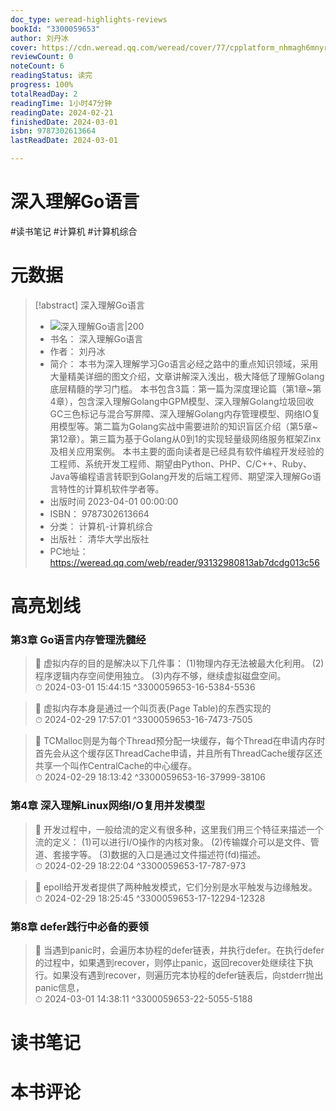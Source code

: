 ```yaml
---
doc_type: weread-highlights-reviews
bookId: "3300059653"
author: 刘丹冰
cover: https://cdn.weread.qq.com/weread/cover/77/cpplatform_nhmagh6mnyrbgfugxz55lv/t7_cpplatform_nhmagh6mnyrbgfugxz55lv1684921281.jpg
reviewCount: 0
noteCount: 6
readingStatus: 读完
progress: 100%
totalReadDay: 2
readingTime: 1小时47分钟
readingDate: 2024-02-21
finishedDate: 2024-03-01
isbn: 9787302613664
lastReadDate: 2024-03-01

---
```


# 深入理解Go语言


#读书笔记 #计算机 #计算机综合

# 元数据
> [!abstract] 深入理解Go语言
> - ![ 深入理解Go语言|200](https://cdn.weread.qq.com/weread/cover/77/cpplatform_nhmagh6mnyrbgfugxz55lv/t7_cpplatform_nhmagh6mnyrbgfugxz55lv1684921281.jpg)
> - 书名： 深入理解Go语言
> - 作者： 刘丹冰
> - 简介： 本书为深入理解学习Go语言必经之路中的重点知识领域，采用大量精美详细的图文介绍，文章讲解深入浅出，极大降低了理解Golang底层精髓的学习门槛。 本书包含3篇：第一篇为深度理论篇（第1章~第4章），包含深入理解Golang中GPM模型、深入理解Golang垃圾回收GC三色标记与混合写屏障、深入理解Golang内存管理模型、网络IO复用模型等。第二篇为Golang实战中需要进阶的知识盲区介绍（第5章~第12章）。第三篇为基于Golang从0到1的实现轻量级网络服务框架Zinx及相关应用案例。 本书主要的面向读者是已经具有软件编程开发经验的工程师、系统开发工程师、期望由Python、PHP、C/C++、Ruby、Java等编程语言转职到Golang开发的后端工程师、期望深入理解Go语言特性的计算机软件学者等。
> - 出版时间 2023-04-01 00:00:00
> - ISBN： 9787302613664
> - 分类： 计算机-计算机综合
> - 出版社： 清华大学出版社
> - PC地址：https://weread.qq.com/web/reader/93132980813ab7dcdg013c56

# 高亮划线


### 第3章 Go语言内存管理洗髓经

> 📌 虚拟内存的目的是解决以下几件事：
(1)物理内存无法被最大化利用。
(2)程序逻辑内存空间使用独立。
(3)内存不够，继续虚拟磁盘空间。  
> ⏱ 2024-03-01 15:44:15 ^3300059653-16-5384-5536

> 📌 虚拟内存本身是通过一个叫页表(Page Table)的东西实现的  
> ⏱ 2024-02-29 17:57:01 ^3300059653-16-7473-7505

> 📌 TCMalloc则是为每个Thread预分配一块缓存，每个Thread在申请内存时首先会从这个缓存区ThreadCache申请，并且所有ThreadCache缓存区还共享一个叫作CentralCache的中心缓存。  
> ⏱ 2024-02-29 18:13:42 ^3300059653-16-37999-38106

### 第4章 深入理解Linux网络I/O复用并发模型

> 📌 开发过程中，一般给流的定义有很多种，这里我们用三个特征来描述一个流的定义：
(1)可以进行I/O操作的内核对象。
(2)传输媒介可以是文件、管道、套接字等。
(3)数据的入口是通过文件描述符(fd)描述。  
> ⏱ 2024-02-29 18:22:04 ^3300059653-17-787-973

> 📌 epoll给开发者提供了两种触发模式，它们分别是水平触发与边缘触发。  
> ⏱ 2024-02-29 18:25:45 ^3300059653-17-12294-12328

### 第8章 defer践行中必备的要领

> 📌 当遇到panic时，会遍历本协程的defer链表，并执行defer。在执行defer的过程中，如果遇到recover，则停止panic，返回recover处继续往下执行。如果没有遇到recover，则遍历完本协程的defer链表后，向stderr抛出panic信息，  
> ⏱ 2024-03-01 14:38:11 ^3300059653-22-5055-5188



# 读书笔记




# 本书评论

